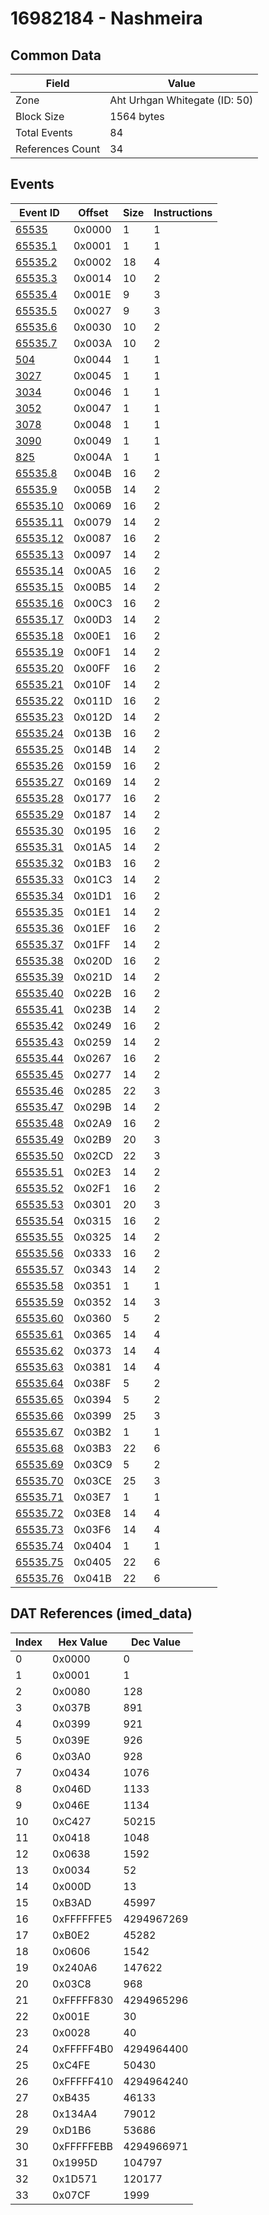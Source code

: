 # 16982184 - Nashmeira

## Common Data

| Field            | Value                         |
|------------------|-------------------------------|
| Zone             | Aht Urhgan Whitegate (ID: 50) |
| Block Size       | 1564 bytes                    |
| Total Events     | 84                            |
| References Count | 34                            |

## Events

| Event ID                  | Offset   |   Size |   Instructions |
|---------------------------|----------|--------|----------------|
| [65535](./65535.md)       | 0x0000   |      1 |              1 |
| [65535.1](./65535.1.md)   | 0x0001   |      1 |              1 |
| [65535.2](./65535.2.md)   | 0x0002   |     18 |              4 |
| [65535.3](./65535.3.md)   | 0x0014   |     10 |              2 |
| [65535.4](./65535.4.md)   | 0x001E   |      9 |              3 |
| [65535.5](./65535.5.md)   | 0x0027   |      9 |              3 |
| [65535.6](./65535.6.md)   | 0x0030   |     10 |              2 |
| [65535.7](./65535.7.md)   | 0x003A   |     10 |              2 |
| [504](./504.md)           | 0x0044   |      1 |              1 |
| [3027](./3027.md)         | 0x0045   |      1 |              1 |
| [3034](./3034.md)         | 0x0046   |      1 |              1 |
| [3052](./3052.md)         | 0x0047   |      1 |              1 |
| [3078](./3078.md)         | 0x0048   |      1 |              1 |
| [3090](./3090.md)         | 0x0049   |      1 |              1 |
| [825](./825.md)           | 0x004A   |      1 |              1 |
| [65535.8](./65535.8.md)   | 0x004B   |     16 |              2 |
| [65535.9](./65535.9.md)   | 0x005B   |     14 |              2 |
| [65535.10](./65535.10.md) | 0x0069   |     16 |              2 |
| [65535.11](./65535.11.md) | 0x0079   |     14 |              2 |
| [65535.12](./65535.12.md) | 0x0087   |     16 |              2 |
| [65535.13](./65535.13.md) | 0x0097   |     14 |              2 |
| [65535.14](./65535.14.md) | 0x00A5   |     16 |              2 |
| [65535.15](./65535.15.md) | 0x00B5   |     14 |              2 |
| [65535.16](./65535.16.md) | 0x00C3   |     16 |              2 |
| [65535.17](./65535.17.md) | 0x00D3   |     14 |              2 |
| [65535.18](./65535.18.md) | 0x00E1   |     16 |              2 |
| [65535.19](./65535.19.md) | 0x00F1   |     14 |              2 |
| [65535.20](./65535.20.md) | 0x00FF   |     16 |              2 |
| [65535.21](./65535.21.md) | 0x010F   |     14 |              2 |
| [65535.22](./65535.22.md) | 0x011D   |     16 |              2 |
| [65535.23](./65535.23.md) | 0x012D   |     14 |              2 |
| [65535.24](./65535.24.md) | 0x013B   |     16 |              2 |
| [65535.25](./65535.25.md) | 0x014B   |     14 |              2 |
| [65535.26](./65535.26.md) | 0x0159   |     16 |              2 |
| [65535.27](./65535.27.md) | 0x0169   |     14 |              2 |
| [65535.28](./65535.28.md) | 0x0177   |     16 |              2 |
| [65535.29](./65535.29.md) | 0x0187   |     14 |              2 |
| [65535.30](./65535.30.md) | 0x0195   |     16 |              2 |
| [65535.31](./65535.31.md) | 0x01A5   |     14 |              2 |
| [65535.32](./65535.32.md) | 0x01B3   |     16 |              2 |
| [65535.33](./65535.33.md) | 0x01C3   |     14 |              2 |
| [65535.34](./65535.34.md) | 0x01D1   |     16 |              2 |
| [65535.35](./65535.35.md) | 0x01E1   |     14 |              2 |
| [65535.36](./65535.36.md) | 0x01EF   |     16 |              2 |
| [65535.37](./65535.37.md) | 0x01FF   |     14 |              2 |
| [65535.38](./65535.38.md) | 0x020D   |     16 |              2 |
| [65535.39](./65535.39.md) | 0x021D   |     14 |              2 |
| [65535.40](./65535.40.md) | 0x022B   |     16 |              2 |
| [65535.41](./65535.41.md) | 0x023B   |     14 |              2 |
| [65535.42](./65535.42.md) | 0x0249   |     16 |              2 |
| [65535.43](./65535.43.md) | 0x0259   |     14 |              2 |
| [65535.44](./65535.44.md) | 0x0267   |     16 |              2 |
| [65535.45](./65535.45.md) | 0x0277   |     14 |              2 |
| [65535.46](./65535.46.md) | 0x0285   |     22 |              3 |
| [65535.47](./65535.47.md) | 0x029B   |     14 |              2 |
| [65535.48](./65535.48.md) | 0x02A9   |     16 |              2 |
| [65535.49](./65535.49.md) | 0x02B9   |     20 |              3 |
| [65535.50](./65535.50.md) | 0x02CD   |     22 |              3 |
| [65535.51](./65535.51.md) | 0x02E3   |     14 |              2 |
| [65535.52](./65535.52.md) | 0x02F1   |     16 |              2 |
| [65535.53](./65535.53.md) | 0x0301   |     20 |              3 |
| [65535.54](./65535.54.md) | 0x0315   |     16 |              2 |
| [65535.55](./65535.55.md) | 0x0325   |     14 |              2 |
| [65535.56](./65535.56.md) | 0x0333   |     16 |              2 |
| [65535.57](./65535.57.md) | 0x0343   |     14 |              2 |
| [65535.58](./65535.58.md) | 0x0351   |      1 |              1 |
| [65535.59](./65535.59.md) | 0x0352   |     14 |              3 |
| [65535.60](./65535.60.md) | 0x0360   |      5 |              2 |
| [65535.61](./65535.61.md) | 0x0365   |     14 |              4 |
| [65535.62](./65535.62.md) | 0x0373   |     14 |              4 |
| [65535.63](./65535.63.md) | 0x0381   |     14 |              4 |
| [65535.64](./65535.64.md) | 0x038F   |      5 |              2 |
| [65535.65](./65535.65.md) | 0x0394   |      5 |              2 |
| [65535.66](./65535.66.md) | 0x0399   |     25 |              3 |
| [65535.67](./65535.67.md) | 0x03B2   |      1 |              1 |
| [65535.68](./65535.68.md) | 0x03B3   |     22 |              6 |
| [65535.69](./65535.69.md) | 0x03C9   |      5 |              2 |
| [65535.70](./65535.70.md) | 0x03CE   |     25 |              3 |
| [65535.71](./65535.71.md) | 0x03E7   |      1 |              1 |
| [65535.72](./65535.72.md) | 0x03E8   |     14 |              4 |
| [65535.73](./65535.73.md) | 0x03F6   |     14 |              4 |
| [65535.74](./65535.74.md) | 0x0404   |      1 |              1 |
| [65535.75](./65535.75.md) | 0x0405   |     22 |              6 |
| [65535.76](./65535.76.md) | 0x041B   |     22 |              6 |

## DAT References (imed_data)

|   Index | Hex Value   |   Dec Value |
|---------|-------------|-------------|
|       0 | 0x0000      |           0 |
|       1 | 0x0001      |           1 |
|       2 | 0x0080      |         128 |
|       3 | 0x037B      |         891 |
|       4 | 0x0399      |         921 |
|       5 | 0x039E      |         926 |
|       6 | 0x03A0      |         928 |
|       7 | 0x0434      |        1076 |
|       8 | 0x046D      |        1133 |
|       9 | 0x046E      |        1134 |
|      10 | 0xC427      |       50215 |
|      11 | 0x0418      |        1048 |
|      12 | 0x0638      |        1592 |
|      13 | 0x0034      |          52 |
|      14 | 0x000D      |          13 |
|      15 | 0xB3AD      |       45997 |
|      16 | 0xFFFFFFE5  |  4294967269 |
|      17 | 0xB0E2      |       45282 |
|      18 | 0x0606      |        1542 |
|      19 | 0x240A6     |      147622 |
|      20 | 0x03C8      |         968 |
|      21 | 0xFFFFF830  |  4294965296 |
|      22 | 0x001E      |          30 |
|      23 | 0x0028      |          40 |
|      24 | 0xFFFFF4B0  |  4294964400 |
|      25 | 0xC4FE      |       50430 |
|      26 | 0xFFFFF410  |  4294964240 |
|      27 | 0xB435      |       46133 |
|      28 | 0x134A4     |       79012 |
|      29 | 0xD1B6      |       53686 |
|      30 | 0xFFFFFEBB  |  4294966971 |
|      31 | 0x1995D     |      104797 |
|      32 | 0x1D571     |      120177 |
|      33 | 0x07CF      |        1999 |
